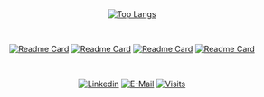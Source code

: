 
&nbsp;<div align="center">
  [![Top Langs](https://github-readme-stats.vercel.app/api/top-langs/?username=pthiagodev&layout=compact&theme=nord)](https://github.com/anuraghazra/github-readme-stats)
</div>

&nbsp;<div align="center">
  [![Readme Card](https://github-readme-stats.vercel.app/api/pin/?username=pthiagodev&repo=votos-api&theme=nord)](https://github.com/anuraghazra/github-readme-stats)
  [![Readme Card](https://github-readme-stats.vercel.app/api/pin/?username=pthiagodev&repo=bora-marcar&theme=nord)](https://github.com/anuraghazra/github-readme-stats)
  [![Readme Card](https://github-readme-stats.vercel.app/api/pin/?username=pthiagodev&repo=meteora&theme=nord)](https://github.com/anuraghazra/github-readme-stats)
  [![Readme Card](https://github-readme-stats.vercel.app/api/pin/?username=pthiagodev&repo=projeto-school&theme=nord)](https://github.com/anuraghazra/github-readme-stats)
</div>

&nbsp;<div align="center">
  [![Linkedin](https://img.shields.io/badge/linked-in-369?style=flat-square&logo=linkedin&logoColor=white&color=blue)](https://www.linkedin.com/in/pthiagodeassis/)
  [![E-Mail](https://img.shields.io/badge/email-reveal-2a8?style=flat-square&logo=gmail&logoColor=white)](mailto:pthiagodeassis@gmail.com)
  [![Visits](https://komarev.com/ghpvc/?username=novatorem&logo=GitHub&label=github%20visits&color=336699&logoColor=white&style=flat-square)](https://github.com/pthiagodev)
</div>
